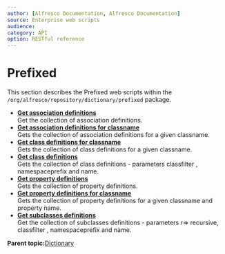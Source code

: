 ```yaml
---
author: [Alfresco Documentation, Alfresco Documentation]
source: Enterprise web scripts
audience: 
category: API
option: RESTful reference
---
```


# Prefixed

This section describes the Prefixed web scripts within the `/org/alfresco/repository/dictionary/prefixed` package.

-   **[Get association definitions](../references/RESTful-PrefixedAssociationGet.md)**  
 Get the collection of association definitions.
-   **[Get association definitions for classname](../references/RESTful-PrefixedAssociationsGet.md)**  
 Gets the collection of association definitions for a given classname.
-   **[Get class definitions for classname](../references/RESTful-PrefixedClassGet.md)**  
 Gets the collection of class definitions for a given classname.
-   **[Get class definitions](../references/RESTful-PrefixedClassesGet.md)**  
 Gets the collection of class definitions - parameters classfilter , namespaceprefix and name.
-   **[Get property definitions](../references/RESTful-PrefixedPropertiesGet.md)**  
 Gets the collection of property definitions.
-   **[Get property definitions for classname](../references/RESTful-PrefixedPropertyGet.md)**  
 Gets the collection of property definitions for a given classname and property name.
-   **[Get subclasses definitions](../references/RESTful-PrefixedSubclassesGet.md)**  
 Get the collection of subclasses definitions - parameters r=\> recursive, classfilter , namespaceprefix and name.

**Parent topic:**[Dictionary](../references/RESTful-Dictionary.md)

